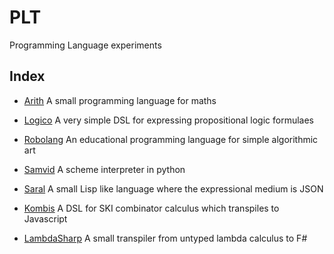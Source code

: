 # PLT
Programming Language experiments 

## Index

* [Arith](https://github.com/archanpatkar/Arith)
    A small programming language for maths
    
* [Logico](https://github.com/archanpatkar/Logico)
    A very simple DSL for expressing propositional logic formulaes

* [Robolang](https://github.com/archanpatkar/RoboLang)
   An educational programming language for simple algorithmic art
   
* [Samvid](https://github.com/archanpatkar/Samvid)
   A scheme interpreter in python
   
* [Saral](https://github.com/archanpatkar/Saral)
  A small Lisp like language where the expressional medium is JSON

* [Kombis](https://github.com/archanpatkar/Kombis)
  A DSL for SKI combinator calculus which transpiles to Javascript
  
* [LambdaSharp](  https://github.com/archanpatkar/LambdaSharp)
  A small transpiler from untyped lambda calculus to F#
